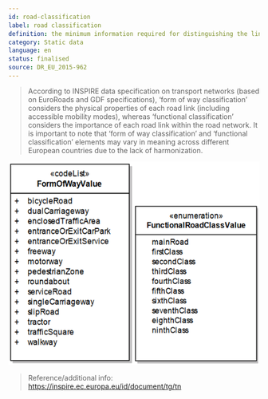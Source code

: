 ```yaml
---
id: road-classification
label: road classification
definition: the minimum information required for distinguishing the links of a road network encompassing form of way, functional, or other concerns.
category: Static data
language: en
status: finalised
source: DR_EU_2015-962
---
```


>According to INSPIRE data specification on transport networks (based on EuroRoads and GDF specifications), ‘form of way classification’ considers the physical properties of each road link (including accessible mobility modes), whereas ‘functional classification’ considers the importance of each road link within the road network. It is important to note that ‘form of way classification’ and ‘functional classification’ elements may vary in meaning across different European countries due to the lack of harmonization.

![Figure](../../images/road-classification.png)
>Reference/additional info: https://inspire.ec.europa.eu/id/document/tg/tn

